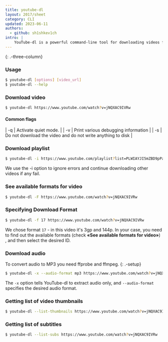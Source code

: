 ```yaml
---
title: youtube-dl
layout: 2017/sheet
category: CLI
updated: 2023-06-11
authors:
  - github: sh1shkev1ch
intro: |
    YouTube-dl is a powerful command-line tool for downloading videos from YouTube. It supports downloading videos, playlists, and even extracting audio. 
---
```


{: .-three-column}

### Usage

```sh
$ youtube-dl [options] [video_url]
$ youtube-dl --help
```

### Download video

```sh
$ youtube-dl https://www.youtube.com/watch?v=jNQXAC9IVRw
```

#### Common flags

| -q | Activate quiet mode. |
| -v | Print various debugging information |
| -s | Do not download the video and do not write anything to disk |

### Download playlist

```sh
$ youtube-dl -i https://www.youtube.com/playlist?list=PLWIAYJI5mZBD9pPacIvZVTsjOv5XzN_sv
```

We use the -i option to ignore errors and continue downloading other videos if any fail. 

### See available formats for video

```sh
$ youtube-dl -F https://www.youtube.com/watch?v=jNQXAC9IVRw
```

### Specifying Download Format

```sh
$ youtube-dl -f 17 https://www.youtube.com/watch?v=jNQXAC9IVRw
```

We chose format `17` - in this video it's 3gp and 144p. In your case, you need to find out the available formats (check **«See available formats for video»**) , and then select the desired ID.

### Download audio

To convert audio to MP3 you need ffprobe and ffmpeg.
{: .-setup}

```sh
$ youtube-dl -x --audio-format mp3 https://www.youtube.com/watch?v=jNQXAC9IVRw
```

The `-x` option tells YouTube-dl to extract audio only, and `--audio-format` specifies the desired audio format.

### Getting list of video thumbnails

```sh
$ youtube-dl --list-thumbnails https://www.youtube.com/watch?v=jNQXAC9IVRw
```

### Getting list of subtitles

```sh
$ youtube-dl --list-subs https://www.youtube.com/watch?v=jNQXAC9IVRw
```